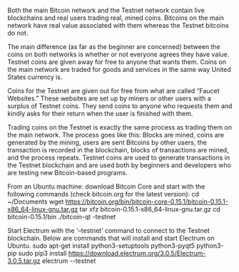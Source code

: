 Both the main Bitcoin network and the Testnet network contain live blockchains and real users trading real, mined coins. 
Bitcoins on the main network have real value associated with them whereas the Testnet bitcoins do not.

The main difference (as far as the beginner are concerned) between the coins on both networks is whether or not everyone agrees they have value.  
Testnet coins are given away for free to anyone that wants them. Coins on the main network are traded for goods and services in the same way United States currency is.

Coins for the Testnet are given out for free from what are called “Faucet Websites.” These websites are set up by miners or other users with a surplus of Testnet coins. 
They send coins to anyone who requests them and kindly asks for their return when the user is finished with them.

Trading coins on the Testnet is exactly the same process as trading them on the main network. The process goes like this: Blocks are mined, coins are generated by the mining, users are sent Bitcoins by other users, the transaction 
is recorded in the blockchain, blocks of transactions are mined, and the process repeats. 
Testnet coins are used to generate transactions in the Testnet blockchain and are used both by beginners and developers who are testing new Bitcoin-based programs.

From an Ubuntu machine: download Bitcoin Core and start with the following commands (check bitcoin.org for the latest version):
cd ~/Documents
 wget https://bitcoin.org/bin/bitcoin-core-0.15.1/bitcoin-0.15.1-x86_64-linux-gnu.tar.gz
tar xfz bitcoin-0.15.1-x86_64-linux-gnu.tar.gz
cd bitcoin-0.15.1/bin
./bitcoin-qt -testnet


Start Electrum with the ‘–testnet’ command to connect to the Testnet blockchain.  Below are commands that will install and start Electrum on Ubuntu.
sudo apt-get install python3-setuptools python3-pyqt5 python3-pip
 sudo pip3 install https://download.electrum.org/3.0.5/Electrum-3.0.5.tar.gz
 electrum --testnet

 
